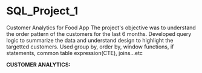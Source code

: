 # SQL_Project_1
Customer Analytics for Food App
The project's objective was to understand the order pattern of the customers for the last 6 months. Developed query logic to summarize the data and understand design to highlight the targetted customers. Used group by, order by, window functions, if statements, common table expression(CTE), joins...etc

**CUSTOMER ANALYTICS:**


